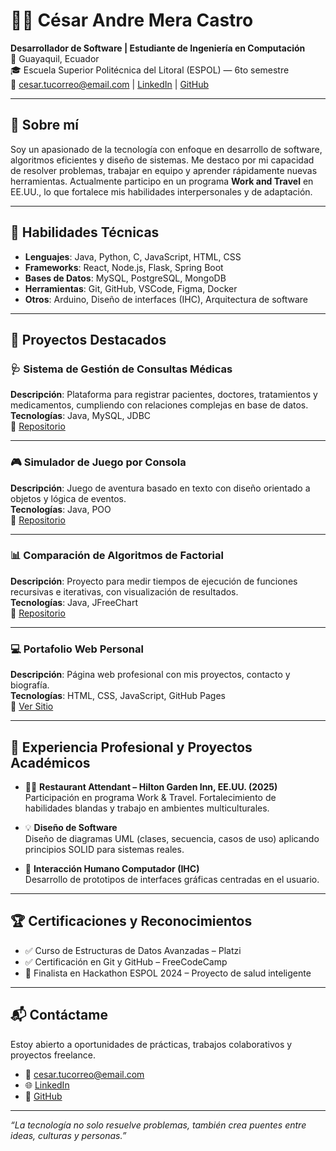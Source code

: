 # 👨‍💻 César Andre Mera Castro

**Desarrollador de Software | Estudiante de Ingeniería en Computación**  
📍 Guayaquil, Ecuador  
🎓 Escuela Superior Politécnica del Litoral (ESPOL) — 6to semestre  
📧 cesar.tucorreo@email.com | [LinkedIn](https://linkedin.com/in/tuusuario) | [GitHub](https://github.com/tuusuario)

---

## 🚀 Sobre mí

Soy un apasionado de la tecnología con enfoque en desarrollo de software, algoritmos eficientes y diseño de sistemas. Me destaco por mi capacidad de resolver problemas, trabajar en equipo y aprender rápidamente nuevas herramientas. Actualmente participo en un programa **Work and Travel** en EE.UU., lo que fortalece mis habilidades interpersonales y de adaptación.

---

## 🧠 Habilidades Técnicas

- **Lenguajes**: Java, Python, C, JavaScript, HTML, CSS  
- **Frameworks**: React, Node.js, Flask, Spring Boot  
- **Bases de Datos**: MySQL, PostgreSQL, MongoDB  
- **Herramientas**: Git, GitHub, VSCode, Figma, Docker  
- **Otros**: Arduino, Diseño de interfaces (IHC), Arquitectura de software

---

## 📁 Proyectos Destacados

### 🩺 Sistema de Gestión de Consultas Médicas
**Descripción**: Plataforma para registrar pacientes, doctores, tratamientos y medicamentos, cumpliendo con relaciones complejas en base de datos.  
**Tecnologías**: Java, MySQL, JDBC  
🔗 [Repositorio](https://github.com/tuusuario/gestion-medica)

---

### 🎮 Simulador de Juego por Consola
**Descripción**: Juego de aventura basado en texto con diseño orientado a objetos y lógica de eventos.  
**Tecnologías**: Java, POO  
🔗 [Repositorio](https://github.com/tuusuario/juego-aventura)

---

### 📊 Comparación de Algoritmos de Factorial
**Descripción**: Proyecto para medir tiempos de ejecución de funciones recursivas e iterativas, con visualización de resultados.  
**Tecnologías**: Java, JFreeChart  
🔗 [Repositorio](https://github.com/tuusuario/algoritmos-factorial)

---

### 💻 Portafolio Web Personal
**Descripción**: Página web profesional con mis proyectos, contacto y biografía.  
**Tecnologías**: HTML, CSS, JavaScript, GitHub Pages  
🔗 [Ver Sitio](https://tuusuario.github.io/)

---

## 🧪 Experiencia Profesional y Proyectos Académicos

- 👨‍🍳 **Restaurant Attendant – Hilton Garden Inn, EE.UU. (2025)**  
  Participación en programa Work & Travel. Fortalecimiento de habilidades blandas y trabajo en ambientes multiculturales.

- 💡 **Diseño de Software**  
  Diseño de diagramas UML (clases, secuencia, casos de uso) aplicando principios SOLID para sistemas reales.

- 🔌 **Interacción Humano Computador (IHC)**  
  Desarrollo de prototipos de interfaces gráficas centradas en el usuario.

---

## 🏆 Certificaciones y Reconocimientos

- ✅ Curso de Estructuras de Datos Avanzadas – Platzi
- ✅ Certificación en Git y GitHub – FreeCodeCamp
- 🥇 Finalista en Hackathon ESPOL 2024 – Proyecto de salud inteligente

---

## 📬 Contáctame

Estoy abierto a oportunidades de prácticas, trabajos colaborativos y proyectos freelance.

- 📧 cesar.tucorreo@email.com  
- 🌐 [LinkedIn](https://linkedin.com/in/tuusuario)  
- 💼 [GitHub](https://github.com/tuusuario)

---

_“La tecnología no solo resuelve problemas, también crea puentes entre ideas, culturas y personas.”_

